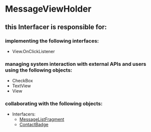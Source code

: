 # MessageViewHolder
## this Interfacer is responsible for: 
### implementing the following interfaces:
* View.OnClickListener
### managing system interaction with external APIs and users using the following objects: 
* CheckBox
* TextView
* View
### collaborating with the following objects: 
* Interfacers: 
	* [MessageListFragment](../Interfacers/MessageListFragment.md) 
	* [ContactBadge](../Interfacers/ContactBadge.md) 
